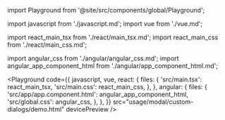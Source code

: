 import Playground from '@site/src/components/global/Playground';

import javascript from './javascript.md';
import vue from './vue.md';

import react_main_tsx from './react/main_tsx.md';
import react_main_css from './react/main_css.md';

import angular_css from './angular/angular_css.md';
import angular_app_component_html from './angular/app_component_html.md';

<Playground
  code={{
    javascript,
    vue,
    react: {
      files: {
        'src/main.tsx': react_main_tsx,
        'src/main.css': react_main_css,
      },
    },
    angular: {
      files: {
        'src/app/app.component.html': angular_app_component_html,
        'src/global.css': angular_css,
      },
    },
  }}
  src="usage/modal/custom-dialogs/demo.html"
  devicePreview
/>
